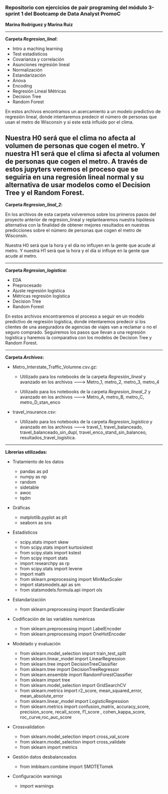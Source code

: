 
### Repositorio con ejercicios de pair programing del módulo 3-sprint 1 del Bootcamp de Data Analyst PromoC

**Marina Rodríguez y Marina Ruiz**

---

**Carpeta *Regresion_linal*:**

- Intro a maching learning
- Test estadísticos
- Covarianza y correlación
- Asunciones regresión lineal 
- Normalización
- Estandarización
- Anova
- Encoding
- Regresión Lineal Métricas
- Decision Tree
- Random Forest

En estos archivos encontramos un acercamiento a un modelo predictivo de regresión lineal, donde intentaremos predecir el número de personas que usan el metro de Wisconsin y si este está influido por el clima.

Nuestra H0 será que el clima no afecta al volumen de personas que cogen el metro.
Y nuestra H1 será que el clima si afecta al volumen de personas que cogen el metro.
A través de estos jupyters veremos el proceso que se seguiría en una regresión lineal normal y su alternativa de usar modelos como el Decision Tree y el Random Forest. 
---

**Carpeta *Regresion_linal_2*:**

En los archivos de esta carpeta volveremos sobre los primeros pasos del proyecto anterior de regresion_lineal y replantearemos nuestra hipótesis alternativa con la finalidad de obtener mejores resultados en nuestras predicciones sobre el número de personas que cogen el metro de Wisconsin.

Nuestra H0 será que la hora y el día no influyen en la gente que acude al metro.
Y nuestra H1 será que la hora y el día si influye en la gente que acude al metro.

---

**Carpeta *Regresion_logistica*:**

- EDA
- Preprocesado
- Ajuste regresión logística
- Métricas regresión logística
- Decision Tree
- Random Forest

En estos archivos encontraremos el proceso a seguir en un modelo predictivo de regresión logística, donde intentaremos predecir si los clientes de una aseguradora de agencias de viajes van a reclamar o no el seguro comprado.
Seguiremos los pasos que llevan a una regresión logística y haremos la comparativa con los modelos de Decision Tree y Random Forest.

---

**Carpeta *Archivos*:**

- Metro_Interstate_Traffic_Volumne.csv.gz:

    - Utilizado para los notebooks de la carpeta *Regresión_lineal*  y avanzado en los archivos ---> Metro_1, metro_2, metro_3, metro_4

    - Utilizado para los notebooks de la carpeta *Regresion_lineal_2*  y avanzado en los archivos ---> Metro_A, metro_B, metro_C, metro_D_stan_enco

- travel_insurance.csv:

    - Utilizado para los notebooks de la carpeta *Regresion_logistica* y avanzado en los archivos ---> travel_1, travel_balanceado, travel_balanceado_sin_dupl, travel_enco_stand_sin_balanceo, resultados_travel_logistica.


---


**Librerías utilizadas:**

- Tratamiento de los datos
    - pandas as pd
    - numpy as np
    - random 
    - sidetable 
    - awoc
    - tqdm

- Gráficas
    - matplotlib.pyplot as plt
    - seaborn as sns

- Estadísticos
    - scipy.stats import skew
    - from scipy.stats import kurtosistest
    - from scipy.stats import kstest
    - from scipy import stats
    - import researchpy as rp
    - from scipy.stats import levene
    - import math 
    - from sklearn.preprocessing import MinMaxScaler
    - import statsmodels.api as sm
    - from statsmodels.formula.api import ols

- Estandarización
    - from sklearn.preprocessing import StandardScaler

- Codificación de las variables numéricas
    - from sklearn.preprocessing import LabelEncoder 
    - from sklearn.preprocessing import OneHotEncoder 

- Modelado y evaluación
    - from sklearn.model_selection import train_test_split
    - from sklearn.linear_model import LinearRegression
    - from sklearn.tree import DecisionTreeClassifier
    - from sklearn.tree import DecisionTreeRegressor
    - from sklearn.ensemble import RandomForestClassifier
    - from sklearn import tree
    - from sklearn.model_selection import GridSearchCV
    - from sklearn.metrics import r2_score, mean_squared_error, mean_absolute_error
    - from sklearn.linear_model import LogisticRegression
    - from sklearn.metrics import confusion_matrix, accuracy_score, precision_score, recall_score, f1_score , cohen_kappa_score, roc_curve,roc_auc_score

- Crossvalidation
    - from sklearn.model_selection import cross_val_score
    - from sklearn.model_selection import cross_validate
    - from sklearn import metrics

- Gestión datos desbalanceados
    - from imblearn.combine import SMOTETomek

- Configuración warnings
    - import warnings


